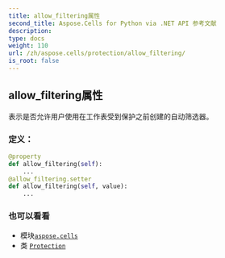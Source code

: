 ```yaml
---
title: allow_filtering属性
second_title: Aspose.Cells for Python via .NET API 参考文献
description:
type: docs
weight: 110
url: /zh/aspose.cells/protection/allow_filtering/
is_root: false
---
```

## allow_filtering属性

表示是否允许用户使用在工作表受到保护之前创建的自动筛选器。
### 定义：
```python
@property
def allow_filtering(self):
    ...
@allow_filtering.setter
def allow_filtering(self, value):
    ...
```

### 也可以看看
* 模块[`aspose.cells`](../../)
* 类 [`Protection`](/cells/python-net/zh/aspose.cells/protection)
